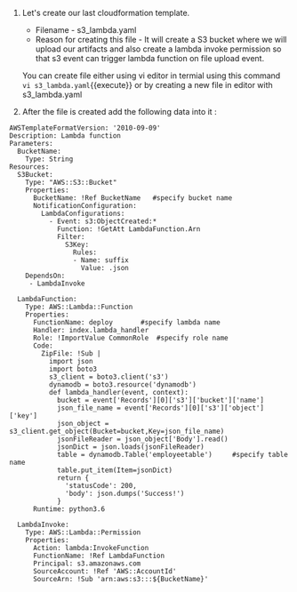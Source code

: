 1. Let's create our last cloudformation template.

	- Filename - s3_lambda.yaml
	- Reason for creating this file - It will create a S3 bucket where we will upload our artifacts and also create a lambda invoke permission so that s3 event can trigger lambda function on file upload event.
	
   You can create file either using vi editor in termial using this command `vi s3_lambda.yaml`{{execute}} or by creating a new file in editor with s3_lambda.yaml

2. After the file is created add the following data into it :

```
AWSTemplateFormatVersion: '2010-09-09'
Description: Lambda function
Parameters:
  BucketName:
    Type: String
Resources:
  S3Bucket:
    Type: "AWS::S3::Bucket"
    Properties:
      BucketName: !Ref BucketName   #specify bucket name
      NotificationConfiguration:
        LambdaConfigurations:
          - Event: s3:ObjectCreated:*
            Function: !GetAtt LambdaFunction.Arn
            Filter:
              S3Key:
                Rules:
                - Name: suffix
                  Value: .json
    DependsOn:
     - LambdaInvoke

  LambdaFunction: 
    Type: AWS::Lambda::Function
    Properties:
      FunctionName: deploy       #specify lambda name
      Handler: index.lambda_handler
      Role: !ImportValue CommonRole  #specify role name
      Code:
        ZipFile: !Sub |
          import json
          import boto3
          s3_client = boto3.client('s3')
          dynamodb = boto3.resource('dynamodb')
          def lambda_handler(event, context):
            bucket = event['Records'][0]['s3']['bucket']['name']
            json_file_name = event['Records'][0]['s3']['object']['key']
            json_object = s3_client.get_object(Bucket=bucket,Key=json_file_name)
            jsonFileReader = json_object['Body'].read()
            jsonDict = json.loads(jsonFileReader)
            table = dynamodb.Table('employeetable')     #specify table name
            table.put_item(Item=jsonDict)
            return {
              'statusCode': 200,
              'body': json.dumps('Success!')
            }
      Runtime: python3.6

  LambdaInvoke:
    Type: AWS::Lambda::Permission
    Properties: 
      Action: lambda:InvokeFunction
      FunctionName: !Ref LambdaFunction
      Principal: s3.amazonaws.com
      SourceAccount: !Ref 'AWS::AccountId'
      SourceArn: !Sub 'arn:aws:s3:::${BucketName}'
```
